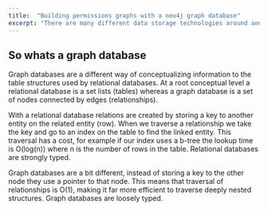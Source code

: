 ```yaml
---
title:  "Building permissions graphs with a neo4j graph database"
excerpt: "There are many different data storage technologies around and each has specific strengths. This post looks at a permissions system and how this application is especially suited to graph based representations."
---
```


## So whats a graph database

Graph databases are a different way of conceptualizing information to the table structures used by relational databases. At a root conceptual level a relational database is a set lists (tables) whereas a graph database is a set of nodes connected by edges (relationships).

With a relational database relations are created by storing a key to another entity on the related entity (row). When we traverse a relationship we take the key and go to an index on the table to find the linked entity. This traversal has a cost, for example if our index uses a b-tree the lookup time is O(log(n)) where n is the number of rows in the table. Relational databases are strongly typed.

Graph databases are a bit different, instead of storing a key to the other node they use a pointer to that node. This means that traversal of relationships is O(1), making it far more efficient to traverse deeply nested structures. Graph databases are loosely typed.
